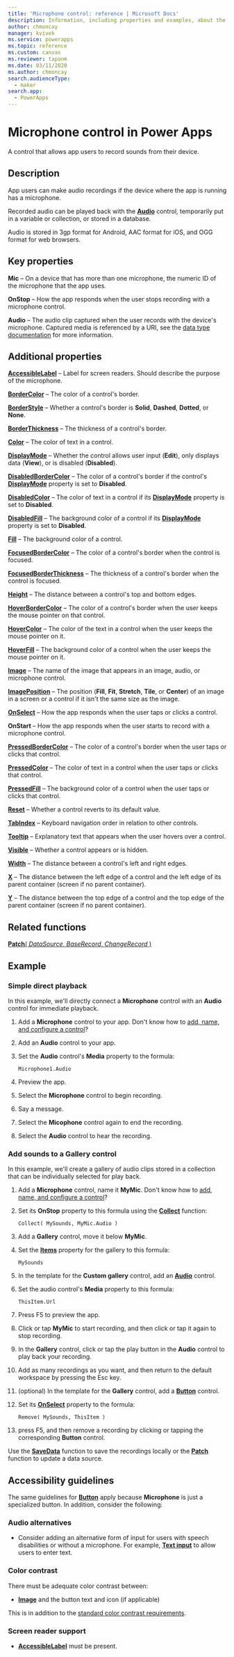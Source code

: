 ```yaml
---
title: 'Microphone control: reference | Microsoft Docs'
description: Information, including properties and examples, about the Microphone control
author: chmoncay
manager: kvivek
ms.service: powerapps
ms.topic: reference
ms.custom: canvas
ms.reviewer: tapanm
ms.date: 03/11/2020
ms.author: chmoncay
search.audienceType: 
  - maker
search.app: 
  - PowerApps
---
```

# Microphone control in Power Apps
A control that allows app users to record sounds from their device.

## Description
App users can make audio recordings if the device where the app is running has a microphone.

Recorded audio can be played back with the [**Audio**](control-audio-video.md) control, temporarily put in a variable or collection, or stored in a database.

Audio is stored in 3gp format for Android, AAC format for iOS, and OGG format for web browsers.

## Key properties
**Mic** – On a device that has more than one microphone, the numeric ID of the microphone that the app uses.

**OnStop** – How the app responds when the user stops recording with a microphone control.

**Audio** – The audio clip captured when the user records with the device's microphone. Captured media is referenced by a URI, see the [data type documentation](../functions/data-types.md#uris-for-images-and-other-media) for more information.  

## Additional properties
**[AccessibleLabel](properties-accessibility.md)** – Label for screen readers. Should describe the purpose of the microphone.

**[BorderColor](properties-color-border.md)** – The color of a control's border.

**[BorderStyle](properties-color-border.md)** – Whether a control's border is **Solid**, **Dashed**, **Dotted**, or **None**.

**[BorderThickness](properties-color-border.md)** – The thickness of a control's border.

**[Color](properties-color-border.md)** – The color of text in a control.

**[DisplayMode](properties-core.md)** – Whether the control allows user input (**Edit**), only displays data (**View**), or is disabled (**Disabled**).

**[DisabledBorderColor](properties-color-border.md)** – The color of a control's border if the control's **[DisplayMode](properties-core.md)** property is set to **Disabled**.

**[DisabledColor](properties-color-border.md)** – The color of text in a control if its **[DisplayMode](properties-core.md)** property is set to **Disabled**.

**[DisabledFill](properties-color-border.md)** – The background color of a control if its **[DisplayMode](properties-core.md)** property is set to **Disabled**.

**[Fill](properties-color-border.md)** – The background color of a control.

**[FocusedBorderColor](properties-color-border.md)** – The color of a control's border when the control is focused.

**[FocusedBorderThickness](properties-color-border.md)** – The thickness of a control's border when the control is focused.

**[Height](properties-size-location.md)** – The distance between a control's top and bottom edges.

**[HoverBorderColor](properties-color-border.md)** – The color of a control's border when the user keeps the mouse pointer on that control.

**[HoverColor](properties-color-border.md)** – The color of the text in a control when the user keeps the mouse pointer on it.

**[HoverFill](properties-color-border.md)** – The background color of a control when the user keeps the mouse pointer on it.

**[Image](properties-visual.md)** – The name of the image that appears in an image, audio, or microphone control.

**[ImagePosition](properties-visual.md)** – The position (**Fill**, **Fit**, **Stretch**, **Tile**, or **Center**) of an image in a screen or a control if it isn't the same size as the image.

**[OnSelect](properties-core.md)** – How the app responds when the user taps or clicks a control.

**OnStart** – How the app responds when the user starts to record with a microphone control.

**[PressedBorderColor](properties-color-border.md)** – The color of a control's border when the user taps or clicks that control.

**[PressedColor](properties-color-border.md)** – The color of text in a control when the user taps or clicks that control.

**[PressedFill](properties-color-border.md)** – The background color of a control when the user taps or clicks that control.

**[Reset](properties-core.md)** – Whether a control reverts to its default value.

**[TabIndex](properties-accessibility.md)** – Keyboard navigation order in relation to other controls.

**[Tooltip](properties-core.md)** – Explanatory text that appears when the user hovers over a control.

**[Visible](properties-core.md)** – Whether a control appears or is hidden.

**[Width](properties-size-location.md)** – The distance between a control's left and right edges.

**[X](properties-size-location.md)** – The distance between the left edge of a control and the left edge of its parent container (screen if no parent container).

**[Y](properties-size-location.md)** – The distance between the top edge of a control and the top edge of the parent container (screen if no parent container).

## Related functions
[**Patch**( *DataSource*, *BaseRecord*, *ChangeRecord* )](../functions/function-patch.md)

## Example
### Simple direct playback
In this example, we'll directly connect a **Microphone** control with an **Audio** control for immediate playback.

1. Add a **Microphone** control to your app. Don't know how to [add, name, and configure a control](../add-configure-controls.md)?
1. Add an **Audio** control to your app.
1. Set the **Audio** control's **Media** property to the formula:
    ```powerapps-dot
    Microphone1.Audio
    ```

1. Preview the app.
1. Select the **Microphone** control to begin recording.
1. Say a message.
1. Select the **Micophone** control again to end the recording.
1. Select the **Audio** control to hear the recording.  

### Add sounds to a Gallery control
In this example, we'll create a gallery of audio clips stored in a collection that can be individually selected for play back. 

1. Add a **Microphone** control, name it **MyMic**.  Don't know how to [add, name, and configure a control](../add-configure-controls.md)? 
1. Set its **OnStop** property to this formula using the **[Collect](../functions/function-clear-collect-clearcollect.md)** function:
    ```powerapps-dot
    Collect( MySounds, MyMic.Audio )
    ```

1. Add a **Gallery** control, move it below **MyMic**.
1. Set the **[Items](properties-core.md)** property for the gallery to this formula:
    ```powerapps-dot
    MySounds
    ```

1. In the template for the **Custom gallery** control, add an **[Audio](control-audio-video.md)** control.
1. Set the audio control's **Media** property to this formula:
    ```powerapps-dot
    ThisItem.Url
    ```

1. Press F5 to preview the app.
1. Click or tap **MyMic** to start recording, and then click or tap it again to stop recording.
1. In the **Gallery** control, click or tap the play button in the **Audio** control to play back your recording.
1. Add as many recordings as you want, and then return to the default workspace by pressing the Esc key.
1. (optional) In the template for the **Gallery** control, add a **[Button](control-button.md)** control.
1. Set its **[OnSelect](properties-core.md)** property to the formula:
    ```powerapps-dot
    Remove( MySounds, ThisItem )
    ```

1. press F5, and then remove a recording by clicking or tapping the corresponding **Button** control.

Use the **[SaveData](../functions/function-savedata-loaddata.md)** function to save the recordings locally or the **[Patch](../functions/function-patch.md)** function to update a data source.

## Accessibility guidelines
The same guidelines for **[Button](control-button.md)**  apply because **Microphone** is just a specialized button. In addition, consider the following:

### Audio alternatives
* Consider adding an alternative form of input for users with speech disabilities or without a microphone. For example, **[Text input](control-text-input.md)** to allow users to enter text.

### Color contrast
There must be adequate color contrast between:
* **[Image](properties-visual.md)** and the button text and icon (if applicable)

This is in addition to the [standard color contrast requirements](../accessible-apps-color.md).

### Screen reader support
* **[AccessibleLabel](properties-accessibility.md)** must be present.
